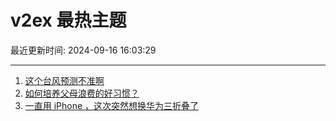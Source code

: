 # v2ex 最热主题

最近更新时间: 2024-09-16 16:03:29

--- 
1. [这个台风预测不准啊](https://www.v2ex.com/t/1073282) 
2. [如何培养父母浪费的好习惯？](https://www.v2ex.com/t/1073290) 
3. [一直用 iPhone ，这次突然想换华为三折叠了](https://www.v2ex.com/t/1073294) 
